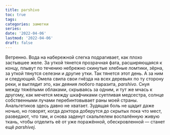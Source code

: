 ```yaml
---
title: parshivo
toc: true
tags:
categories: заметки
series:
date: '2022-04-06'
lastmod: '2022-04-06'
draft: false
---
```


<!--more-->

Ветренно. Вода на набережной слегка подрагивает, как плохо застывшее желе. За уткой тянется прозрачная фата, расширяющаяся к концу, плывут по течению небрежно скинутые хлебные ломтики, зёрна, за уткой тянутся селезни и другие утки. Так тянется этот день. А за ним и следующий. Омела свила свои гнёзда на всех деревьях по ту сторону реки, и выглядит это, как деяния любого паразита, *parshivo*. Снуя между тяжёлыми облаками, скрываясь за одним, и тут же мчась к другому, как мечется между шкафчиками суетливая медсестра, солнце собственными лучами перебинтовывает раны моей страны. Анальгетиков здесь давно не хватает. Зудящая боль не щадит даже ночью, но говорят, когда доктора доберутся до скрытых пока что мест, разведают, что там, и снова заденут скальпелем воспалённую живую ткань, чтобы отделить её от уже поражённой, обескровленной — станет ещё *parshivej*.
